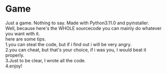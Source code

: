 # Game
Just a game. Nothing to say. Made with Python3.11.0 and pyinstaller.  
Well, because here's the WHOLE sourcecode you can mainly do whatever you want with it.  
here are some tips.  
1.you can steal the code, but if i find out i will be very angry.  
2.you can cheat, but that's your choice, if i was you, I would beat it properly.  
3.Just to be clear, I wrote all the code.  
4.enjoy!  
